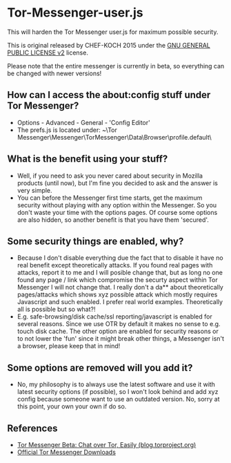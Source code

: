 # Tor-Messenger-user.js

This will harden the Tor Messenger user.js for maximum possible security.


This is original released by CHEF-KOCH 2015 under the [GNU GENERAL PUBLIC LICENSE v2](https://github.com/CHEF-KOCH/Tor-Messenger-user.js/blob/master/LICENSE) license. 


Please note that the entire messenger is currently in beta, so everything can be changed with newer versions!


How can I access the about:config stuff under Tor Messenger?
-------------------

* Options - Advanced - General - 'Config Editor'
* The prefs.js is located under: ~\Tor Messenger\Messenger\TorMessenger\Data\Browser\profile.default\


What is the benefit using your stuff?
-------------------

* Well, if you need to ask you never cared about security in Mozilla products (until now), but I'm fine you decided to ask and the answer is very simple. 
* You can before the Messenger first time starts, get the maximum security without playing with any option within the Messenger. So you don't waste your time with the options pages. Of course some options are also hidden, so another benefit is that you have them 'secured'.


Some security things are enabled, why?
-------------------

* Because I don't disable everything due the fact that to disable it have no real benefit except theoretically attacks. If you found real pages with attacks, report it to me and I will posible change that, but as long no one found any page / link which compromise the securty aspect within Tor Messenger I will not change that. I really don't a da** about theoretically pages/attacks which shows xyz possible attack which mostly requires Javascript and such enabled. I prefer real world examples. Theoretically all is possible but so what?!
* E.g. safe-browsing/disk cache/ssl reporting/javascript is enabled for several reasons. Since we use OTR by default it makes no sense to e.g. touch disk cache. The other option are enabled for security reasons or to not lower the 'fun' since it might break other things, a Messenger isn't a browser, please keep that in mind!



Some options are removed will you add it?
-------------------

* No, my philosophy is to always use the latest software and use it with latest security options (if possible), so I won't look behind and add xyz config because someone want to use an outdated version. No, sorry at this point, your own your own if do so. 



References
-------------------

* [Tor Messenger Beta: Chat over Tor, Easily (blog.torproject.org)](https://blog.torproject.org/blog/tor-messenger-beta-chat-over-tor-easily)
* [Official Tor Messenger Downloads](https://dist.torproject.org/tormessenger/)